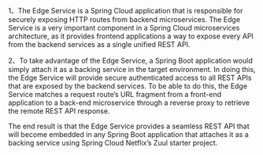 1、The Edge Service is a Spring Cloud application that is responsible for securely exposing HTTP routes from backend microservices. The Edge Service is a very important component in a Spring Cloud microservices architecture, as it provides frontend applications a way to expose every API from the backend services as a single unified REST API.

2、To take advantage of the Edge Service, a Spring Boot application would simply attach it as a backing service in the target environment. In doing this, the Edge Service will provide secure authenticated access to all REST APIs that are exposed by the backend services. To be able to do this, the Edge Service matches a request route’s URL fragment from a front-end application to a back-end microservice through a reverse proxy to retrieve the remote REST API response.
  
  The end result is that the Edge Service provides a seamless REST API that will become embedded in any Spring Boot application that attaches it as a backing service using Spring Cloud Netflix’s Zuul starter project.